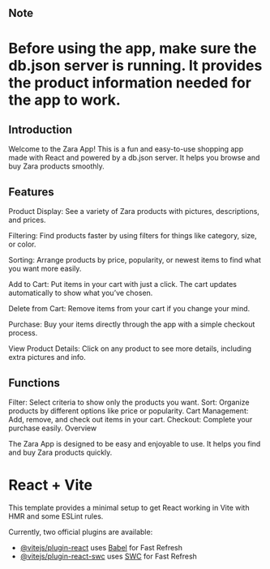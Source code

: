 ## Note

<h1>
Before using the app, make sure the db.json server is running. It provides the product information needed for the app to work.
</h1>



## Introduction

Welcome to the Zara App! This is a fun and easy-to-use shopping app made with React and powered by a db.json server. It helps you browse and buy Zara products smoothly.

## Features

Product Display: See a variety of Zara products with pictures, descriptions, and prices.

Filtering: Find products faster by using filters for things like category, size, or color.

Sorting: Arrange products by price, popularity, or newest items to find what you want more easily.

Add to Cart: Put items in your cart with just a click. The cart updates automatically to show what you’ve chosen.

Delete from Cart: Remove items from your cart if you change your mind.

Purchase: Buy your items directly through the app with a simple checkout process.

View Product Details: Click on any product to see more details, including extra pictures and info.

## Functions

Filter: Select criteria to show only the products you want.
Sort: Organize products by different options like price or popularity.
Cart Management: Add, remove, and check out items in your cart.
Checkout: Complete your purchase easily.
Overview

The Zara App is designed to be easy and enjoyable to use. It helps you find and buy Zara products quickly.



































# React + Vite

This template provides a minimal setup to get React working in Vite with HMR and some ESLint rules.

Currently, two official plugins are available:

- [@vitejs/plugin-react](https://github.com/vitejs/vite-plugin-react/blob/main/packages/plugin-react/README.md) uses [Babel](https://babeljs.io/) for Fast Refresh
- [@vitejs/plugin-react-swc](https://github.com/vitejs/vite-plugin-react-swc) uses [SWC](https://swc.rs/) for Fast Refresh


